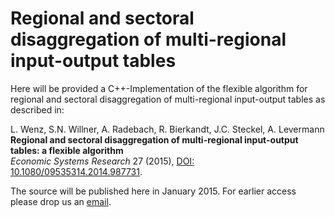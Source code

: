 Regional and sectoral disaggregation of multi-regional input-output tables
==========================================================================

Here will be provided a C++-Implementation of the flexible algorithm for regional and sectoral disaggregation of multi-regional input-output tables as described in:

L. Wenz, S.N. Willner, A. Radebach, R. Bierkandt, J.C. Steckel, A. Levermann  
**Regional and sectoral disaggregation of multi-regional input-output tables: a flexible algorithm**  
*Economic Systems Research* 27 (2015), [DOI: 10.1080/09535314.2014.987731](http://dx.doi.org/10.1080/09535314.2014.987731).

The source will be published here in January 2015. For earlier access please drop us an [email](mailto:sven.willner@pik-potsdam.de).
